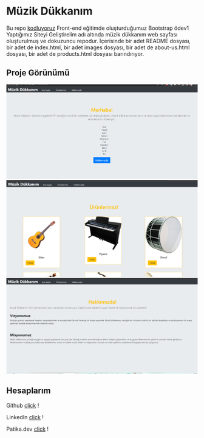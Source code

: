 # Müzik Dükkanım
Bu repo [kodluyoruz](https://kodluyoruz.org/) Front-end eğitimde oluşturduğumuz Bootstrap ödev1 Yaptığımız Siteyi Geliştirelim adı altında müzik dükkanım web sayfası oluşturulmuş ve dokuzuncu repodur. İçerisinde bir adet README dosyası, bir adet de index.html, bir adet images dosyası, bir adet de about-us.html dosyası, bir adet de products.html dosyası barındırıyor.

## Proje Görünümü

![README](images/1.png)
![README](images/2.png)
![README](images/3.png)

## Hesaplarım 

Github [click](https://github.com/cetinyazici) !

LinkedIn [click](https://www.linkedin.com/in/cetinyazici/) !

Patika.dev [click](https://app.patika.dev/yazilimyazici) !